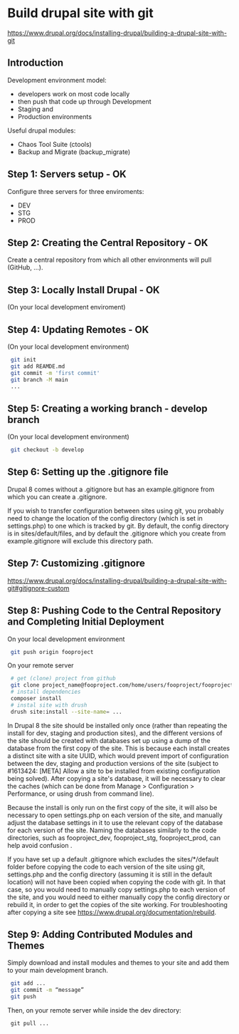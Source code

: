 # Build drupal site with git

<https://www.drupal.org/docs/installing-drupal/building-a-drupal-site-with-git>

## Introduction

Development environment model:

* developers work on most code locally
* then push that code up through Development
* Staging and
* Production environments

Useful drupal modules:

* Chaos Tool Suite (ctools)
* Backup and Migrate (backup_migrate)

## Step 1: Servers setup - OK

Configure three servers for three enviroments:

* DEV
* STG
* PROD

## Step 2: Creating the Central Repository - OK

Create a central repository from which all other environments will pull (GitHub, ...).

## Step 3: Locally Install Drupal - OK

(On your local development enviroment)

## Step 4: Updating Remotes - OK

(On your local development environment)

```bash
 git init
 git add REAMDE.md
 git commit -m 'first commit'
 git branch -M main
 ...
```

## Step 5: Creating a working branch - develop branch

(On your local development environment)

```bash
 git checkout -b develop
```

## Step 6: Setting up the .gitignore file

Drupal 8 comes without a .gitignore but has an example.gitignore from which you can create a .gitignore.

If you wish to transfer configuration between sites using git, you probably need to change the location of the config directory (which is set in settings.php) to one which is tracked by git. By default, the config directory is in sites/default/files, and by default the .gitignore which you create from example.gitignore will exclude this directory path.

## Step 7: Customizing .gitignore

<https://www.drupal.org/docs/installing-drupal/building-a-drupal-site-with-git#gitignore-custom>

## Step 8: Pushing Code to the Central Repository and Completing Initial Deployment

On your local development environment

```bash
 git push origin fooproject
```

On your remote server

```bash
 # get (clone) project from github
 git clone project_name@fooproject.com/home/users/fooproject/fooproject.git folder_name
 # install dependencies
 composer install
 # instal site with drush
 drush site:install --site-name= ...
```

In Drupal 8 the site should be installed only once (rather than repeating the install for dev, staging and production sites), and the different versions of the site should be created with databases set up using a dump of the database from the first copy of the site. This is because each install creates a distinct site with a site UUID, which would prevent import of configuration between the dev, staging and production versions of the site (subject to #1613424: [META] Allow a site to be installed from existing configuration being solved). After copying a site's database, it will be necessary to clear the caches (which can be done from Manage > Configuration > Performance, or using drush from command line).

Because the install is only run on the first copy of the site, it will also be necessary to open settings.php on each version of the site, and manually adjust the database settings in it to use the relevant copy of the database for each version of the site. Naming the databases similarly to the code directories, such as fooproject_dev, fooproject_stg, fooproject_prod, can help avoid confusion .

If you have set up a default .gitignore which excludes the sites/*/default folder before copying the code to each version of the site using git, settings.php and the config directory (assuming it is still in the default location) will not have been copied when copying the code with git. In that case, so you would need to manually copy settings.php to each version of the site, and you would need to either manually copy the config directory or rebuild it, in order to get the copies of the site working. For troubleshooting after copying a site see <https://www.drupal.org/documentation/rebuild>.

## Step 9: Adding Contributed Modules and Themes

Simply download and install modules and themes to your site and add them to your main development branch.

```bash
 git add ...
 git commit -m “message”
 git push
```

Then, on your remote server while inside the dev directory:

```bach
 git pull ...
```

